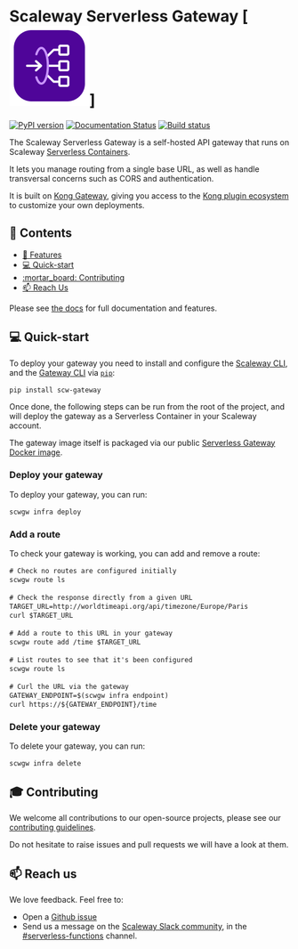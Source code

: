 # Scaleway Serverless Gateway [![Gateway logo](logo.png)]

[![PyPI version](https://badge.fury.io/py/scw-gateway.svg)](https://badge.fury.io/py/scw-gateway)
[![Documentation Status](https://readthedocs.org/projects/serverless-gateway/badge/?version=latest)](https://serverless-gateway.readthedocs.io/en/latest/?badge=latest)
[![Build status](https://github.com/scaleway/serverless-gateway/actions/workflows/build.yml/badge.svg)](https://github.com/scaleway/serverless-gateway/actions/workflows/build.yml/badge.svg)

The Scaleway Serverless Gateway is a self-hosted API gateway that runs on Scaleway [Serverless Containers](https://www.scaleway.com/en/serverless-containers/).

It lets you manage routing from a single base URL, as well as handle transversal concerns such as CORS and authentication.

It is built on [Kong Gateway](https://docs.konghq.com/gateway/latest/), giving you access to the [Kong plugin ecosystem](https://docs.konghq.com/hub/) to customize your own deployments.

## :page_with_curl: Contents

- [:rocket: Features](#rocket-features)
- [:computer: Quick-start](#computer-quick-start)
- [:mortar\_board: Contributing](#mortar_board-contributing)
- [:mailbox: Reach Us](#mailbox-reach-us)

Please see [the docs](https://serverless-gateway.readthedocs.io) for full documentation and features.

## :computer: Quick-start

To deploy your gateway you need to install and configure the [Scaleway CLI](https://github.com/scaleway/scaleway-cli), and the [Gateway CLI](https://pypi.org/project/scw-gateway/) via [`pip`](https://pip.pypa.io/en/stable/index.html):

```console
pip install scw-gateway
```

Once done, the following steps can be run from the root of the project, and will deploy the gateway as a Serverless Container in your Scaleway account.

The gateway image itself is packaged via our public [Serverless Gateway Docker image](https://hub.docker.com/r/scaleway/serverless-gateway).

### Deploy your gateway

To deploy your gateway, you can run:

```console
scwgw infra deploy
```

### Add a route

To check your gateway is working, you can add and remove a route:

```console
# Check no routes are configured initially
scwgw route ls

# Check the response directly from a given URL
TARGET_URL=http://worldtimeapi.org/api/timezone/Europe/Paris
curl $TARGET_URL

# Add a route to this URL in your gateway
scwgw route add /time $TARGET_URL

# List routes to see that it's been configured
scwgw route ls

# Curl the URL via the gateway
GATEWAY_ENDPOINT=$(scwgw infra endpoint)
curl https://${GATEWAY_ENDPOINT}/time
```

### Delete your gateway

To delete your gateway, you can run:

```console
scwgw infra delete
```

## :mortar_board: Contributing

We welcome all contributions to our open-source projects, please see our [contributing guidelines](./.github/CONTRIBUTING.md).

Do not hesitate to raise issues and pull requests we will have a look at them.

## :mailbox: Reach us

We love feedback. Feel free to:

- Open a [Github issue](https://github.com/scaleway/serverless-functions-python/issues/new)
- Send us a message on the [Scaleway Slack community](https://slack.scaleway.com/), in the [#serverless-functions](https://scaleway-community.slack.com/app_redirect?channel=serverless-functions) channel.
